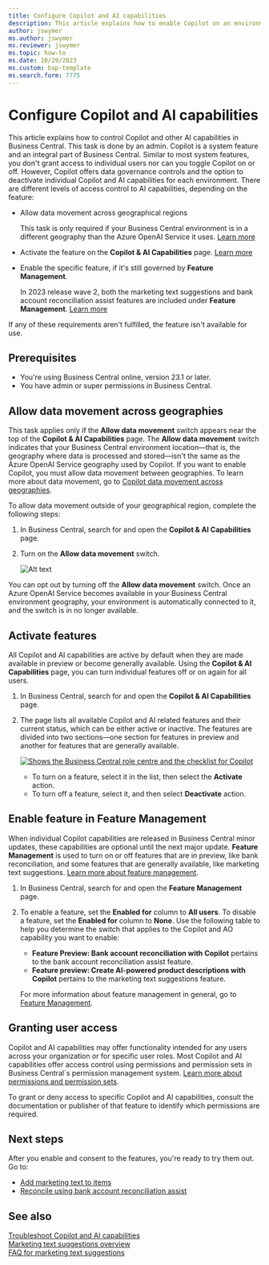 ```yaml
---
title: Configure Copilot and AI capabilities
description: This article explains how to enable Copilot on an environment.
author: jswymer
ms.author: jswymer
ms.reviewer: jswymer
ms.topic: how-to
ms.date: 10/29/2023
ms.custom: bap-template
ms.search.form: 7775
---
```


# <a name="configure-copilot-and-ai-capabilities"></a>Configure Copilot and AI capabilities

<!--[!INCLUDE[ai-preview](includes/ai-preview.md)]-->

<!--This article explains how you can control the ability to create AI-powered item marketing text with Copilot for your organization. This task is done by an admin. There are two requirements that you must fulfill to make the feature available to users:-->

This article explains how to control Copilot and other AI capabilities in Business Central. This task is done by an admin. Copilot is a system feature and an integral part of Business Central. Similar to most system features, you don't grant access to individual users nor can you toggle Copilot on or off. However, Copilot offers data governance controls and the option to deactivate individual Copilot and AI capabilities for each environment. There are different levels of access control to AI capabilities, depending on the feature:

- Allow data movement across geographical regions

  This task is only required if your Business Central environment is in a different geography than the Azure OpenAI Service it uses. [Learn more](#allow-data-movement-across-geographies)

- Activate the feature on the **Copilot & AI Capabilities** page. [Learn more](#activate-features)

- Enable the specific feature, if it's still governed by **Feature Management**.

  In 2023 release wave 2, both the marketing text suggestions and bank account reconciliation assist features are included under **Feature Management**. [Learn more](#enable-feature-in-feature-management)

If any of these requirements aren't fulfilled, the feature isn't available for use.

## <a name="prerequisites"></a>Prerequisites

- You're using Business Central online, version 23.1 or later. <!--[preview version](ai-preview-getstarted.md) of Business Central that's enabled for Copilot.-->
- You have admin or super permissions in Business Central.  <!--For more information, go to [Configure AI-powered item marketing text with Copilot](enable-ai.md).-->

## <a name="allow-data-movement-across-geographies"></a>Allow data movement across geographies

This task applies only if the **Allow data movement** switch appears near the top of the **Copilot & AI Capabilities** page. The  **Allow data movement** switch indicates that your Business Central environment location&mdash;that is, the geography where data is processed and stored&mdash;isn't the same as the Azure OpenAI Service geography used by Copilot. If you want to enable Copilot, you must allow data movement between geographies. To learn more about data movement, go to [Copilot data movement across geographies](ai-copilot-data-movement.md). 

To allow data movement outside of your geographical region, complete the following steps:

1. In Business Central, search for and open the **Copilot & AI Capabilities** page.
1. Turn on the **Allow data movement** switch.

   ![![Alt text](allow-data-movement.png)](allow-data-movement.png)

You can opt out by turning off the  **Allow data movement** switch. Once an Azure OpenAI Service becomes available in your Business Central environment geography, your environment is automatically connected to it, and the switch is in no longer available. 


<!--
| Australia, United Kingdom, United States | Within the respective geographical region |
| Europe, France, Germany, Norway, Switzerland  | Sweden or Switzerland |
| Asia Pacific, Brazil, Canada, India, Japan, Singapore, South Africa, South Korea, United Arab Emirates  | United States |-->



<!--Note

If your environment is hosted in North America, Copilot will use an Azure OpenAI endpoint in North America to process your data.
If your environment is hosted in Europe, Copilot will use an Azure OpenAI endpoint in Europe to process your data.
If your environment is hosted anywhere else, Copilot will use an Azure OpenAI endpoint outside of the region in which the environment is hosted.
To opt in 

Copilot and other AI capabilities use Azure OpenAI Service.  and are provided by default to only those customers with environments that have United States as their geography for data processing and storage. While the Azure OpenAI Service is available in multiple geographies including Australia, Canada, United States, France, Japan and UK, Copilot does not follow the same regional rollout schedule.

Meanwhile, customers with environments outside the United States can use Copilot AI features by opting in to share relevant data with the Azure OpenAI Service in United States or Switzerland.

The information in the following table outlines the Azure OpenAI service that's used by the Copilot services based on the geography of their Dynamics 365 environment when they opt-in to share data.-->
## <a name="activate-features"></a>Activate features

All Copilot and AI capabilities are active by default when they are made available in preview or become generally available. Using the **Copilot & AI Capabilities** page, you can turn individual features off or on again for all users.

1. In Business Central, search for and open the **Copilot & AI Capabilities** page.

1. The page lists all available Copilot and AI related features and their current status, which can be either active or inactive. The features are divided into two sections&mdash;one section for features in preview and another for features that are generally available. 

   [![Shows the Business Central role centre and the checklist for Copilot](media/copilot-and-ai-capabilties-page.svg)](media/copilot-and-ai-capabilties-page.svg#lightbox)

   - To turn on a feature, select it in the list, then select the **Activate** action.
   - To turn off a feature, select it, and then select **Deactivate** action. 


## <a name="enable-feature-in-feature-management"></a>Enable feature in Feature Management

When individual Copilot capabilities are released in Business Central minor updates, these capabilities are optional until the next major update. **Feature Management** is used to turn on or off features that are in preview, like bank reconciliation, and some features that are generally available, like marketing text suggestions. [Learn more about feature management](/dynamics365/business-central/dev-itpro/administration/feature-management).

1. In Business Central, search for and open the **Feature Management** page.
2. To enable a feature, set the **Enabled for** column to **All users**. To disable a feature, set the **Enabled for** column to **None**. Use the following table to help you determine the switch that applies to the Copilot and AO capability you want to enable:

   - **Feature Preview: Bank account reconciliation with Copilot** pertains to the bank account reconciliation assist feature.
   - **Feature preview: Create AI-powered product descriptions with Copilot** pertains to the marketing text suggestions feature.

   For more information about feature management in general, go to [Feature Management](/dynamics365/business-central/dev-itpro/administration/feature-management).

## <a name="granting-user-access"></a>Granting user access

Copilot and AI capabilities may offer functionality intended for any users across your organization or for specific user roles. Most Copilot and AI capabilities offer access control using permissions and permission sets in Business Central´s permission management system. [Learn more about permissions and permission sets](ui-define-granular-permissions.md).

To grant or deny access to specific Copilot and AI capabilities, consult the documentation or publisher of that feature to identify which permissions are required. 

## <a name="next-steps"></a>Next steps

After you enable and consent to the features, you're ready to try them out. Go to:

- [Add marketing text to items](item-marketing-text.md) 
- [Reconcile using bank account reconciliation assist](bank-reconciliation-with-copilot.md) 

## <a name="see-also"></a>See also

[Troubleshoot Copilot and AI capabilities](ai-copilot-troubleshooting.md)  
[Marketing text suggestions overview](ai-overview.md)   
[FAQ for marketing text suggestions](faqs-marketing-text.md)  
